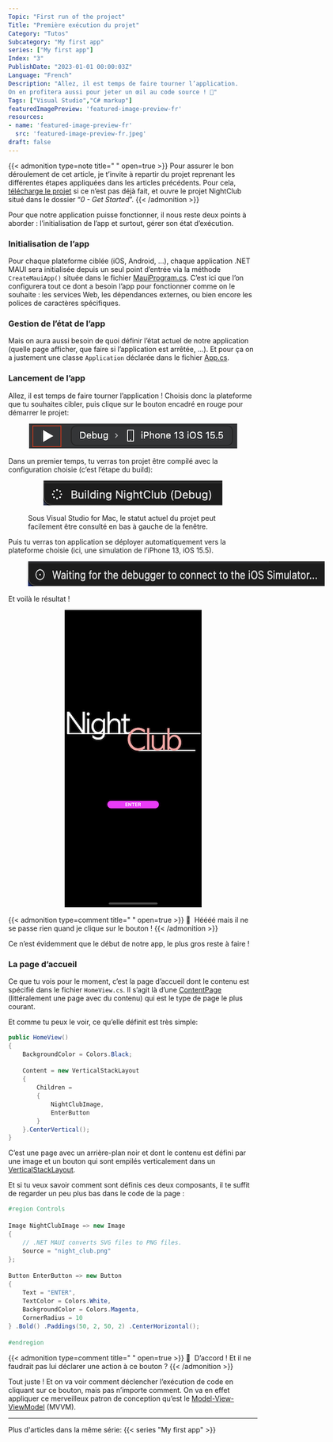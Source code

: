 ```yaml
---
Topic: "First run of the project"
Title: "Première exécution du projet"
Category: "Tutos"
Subcategory: "My first app"
series: ["My first app"]
Index: "3"
PublishDate: "2023-01-01 00:00:03Z"
Language: "French"
Description: "Allez, il est temps de faire tourner l’application.
On en profitera aussi pour jeter un œil au code source ! 🙂"
Tags: ["Visual Studio","C# markup"]
featuredImagePreview: 'featured-image-preview-fr'
resources:
- name: 'featured-image-preview-fr'
  src: 'featured-image-preview-fr.jpeg'
draft: false
---
```


<!--more-->

<style>
.img-sizes{min-height:50px;max-height:600px;min-width:50px;max-width:600px;height:auto;width:auto}
</style>

{{< admonition type=note title="‎ " open=true >}}
Pour assurer le bon déroulement de cet article, je t’invite à repartir du projet reprenant les différentes étapes appliquées dans les articles précédents. Pour cela, [télécharge le projet](https://github.com/Kapusch/blog-dotnet-maui) si ce n’est pas déjà fait, et ouvre le projet NightClub situé dans le dossier “*0 - Get Started*”.
{{< /admonition >}}

Pour que notre application puisse fonctionner, il nous reste deux points à aborder : l’initialisation de l’app et surtout, gérer son état d’exécution.

### Initialisation de l’app

Pour chaque plateforme ciblée (iOS, Android, …), chaque application .NET MAUI sera initialisée depuis un seul point d’entrée via la méthode `CreateMauiApp()` située dans le fichier [MauiProgram.cs](https://github.com/Kapusch/blog-dotnet-maui/blob/main/Samples/NightClub/0%20-%20Get%20Started/NightClub/MauiProgram.cs). C’est ici que l’on configurera tout ce dont a besoin l’app pour fonctionner comme on le souhaite : les services Web, les dépendances externes, ou bien encore les polices de caractères spécifiques.

### Gestion de l’état de l’app

Mais on aura aussi besoin de quoi définir l’état actuel de notre application (quelle page afficher, que faire si l’application est arrêtée, …). Et pour ça on a justement une classe `Application` déclarée dans le fichier [App.cs](https://github.com/Kapusch/blog-dotnet-maui/blob/main/Samples/NightClub/0%20-%20Get%20Started/NightClub/App.cs).

### Lancement de l’app

Allez, il est temps de faire tourner l’application ! Choisis donc la plateforme que tu souhaites cibler, puis clique sur le bouton encadré en rouge pour démarrer le projet:

<figure><p align="center"><img class="img-sizes" src="./images/CCA585B557D8F8AFA27869ED6F96DC99.png"></p></figure>

Dans un premier temps, tu verras ton projet être compilé avec la configuration choisie (c’est l’étape du build):

<figure><p align="center"><img class="img-sizes" src="./images/85AFA96A5BBDCA9AA60CF174671E372B.png"></p><figcaption class="image-caption">Sous Visual Studio for Mac, le statut actuel du projet peut facilement être consulté en bas à gauche de la fenêtre.</figcaption></figure>

Puis tu verras ton application se déployer automatiquement vers la plateforme choisie (ici, une simulation de l’iPhone 13, iOS 15.5).

<figure><p align="center"><img class="img-sizes" src="./images/FB933ED833E5286A9C4DEE2FD6747035.png"></p></figure>

Et voilà le résultat !

<figure><p align="center"><img class="img-sizes" src="./images/041628D6E57C50A8C4C89BD5FDE6A23C.png"></p></figure>




{{< admonition type=comment title="‎ " open=true >}}
🐒‎ ‎ Héééé mais il ne se passe rien quand je clique sur le bouton !
{{< /admonition >}}

Ce n’est évidemment que le début de notre app, le plus gros reste à faire !

### La page d’accueil

Ce que tu vois pour le moment, c’est la page d’accueil dont le contenu est spécifié dans le fichier `HomeView.cs`. Il s’agit là d’une [ContentPage](https://docs.microsoft.com/fr-fr/dotnet/maui/user-interface/pages/contentpage) (littéralement une page avec du contenu) qui est le type de page le plus courant.

Et comme tu peux le voir, ce qu’elle définit est très simple:

```csharp
public HomeView()
{
    BackgroundColor = Colors.Black;

    Content = new VerticalStackLayout
    {
        Children =
        {
            NightClubImage,
            EnterButton
        }
    }.CenterVertical();
}
```


C’est une page avec un arrière-plan noir et dont le contenu est défini par une image et un bouton qui sont empilés verticalement dans un [VerticalStackLayout](https://docs.microsoft.com/fr-fr/dotnet/maui/user-interface/layouts/verticalstacklayout).

Et si tu veux savoir comment sont définis ces deux composants, il te suffit de regarder un peu plus bas dans le code de la page :

```csharp
#region Controls

Image NightClubImage => new Image
{
    // .NET MAUI converts SVG files to PNG files.
    Source = "night_club.png"
};

Button EnterButton => new Button
{
    Text = "ENTER",
    TextColor = Colors.White,
    BackgroundColor = Colors.Magenta,
    CornerRadius = 10
} .Bold() .Paddings(50, 2, 50, 2) .CenterHorizontal();

#endregion
```



{{< admonition type=comment title="‎ " open=true >}}
🐒‎ ‎ D’accord ! Et il ne faudrait pas lui déclarer une action à ce bouton ?
{{< /admonition >}}

Tout juste ! Et on va voir comment déclencher l’exécution de code en cliquant sur ce bouton, mais pas n’importe comment. On va en effet appliquer ce merveilleux patron de conception qu’est le [Model-View-ViewModel](https://docs.microsoft.com/fr-fr/dotnet/maui/xaml/fundamentals/mvvm) (MVVM).



---
Plus d'articles dans la même série:
{{< series "My first app" >}}
